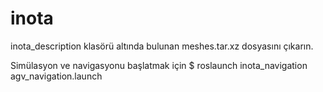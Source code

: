 # inota
inota_description klasörü altında bulunan meshes.tar.xz dosyasını çıkarın.

Simülasyon ve navigasyonu başlatmak için 
$ roslaunch inota_navigation agv_navigation.launch
